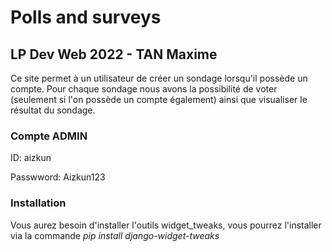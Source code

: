 # Polls and surveys

## LP Dev Web 2022 - TAN Maxime 

Ce site permet à un utilisateur de créer un sondage lorsqu'il possède un compte. 
Pour chaque sondage nous avons la possibilité de voter (seulement si l'on possède un compte également) ainsi que visualiser le résultat du sondage. 

### Compte ADMIN 
ID: aizkun

Passwword: Aizkun123

### Installation
Vous aurez besoin d'installer l'outils widget_tweaks, vous pourrez l'installer via la commande *pip install django-widget-tweaks*
